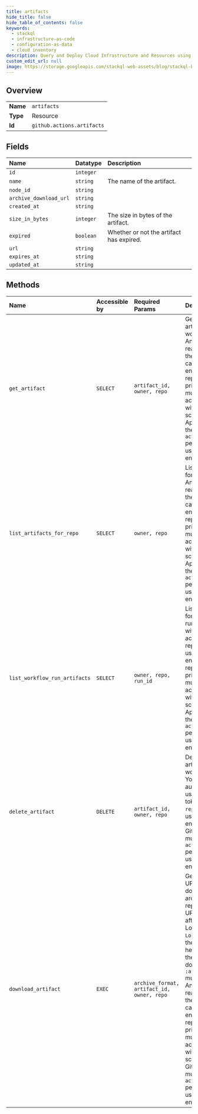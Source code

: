 ```yaml
---
title: artifacts
hide_title: false
hide_table_of_contents: false
keywords:
  - stackql
  - infrastructure-as-code
  - configuration-as-data
  - cloud inventory
description: Query and Deploy Cloud Infrastructure and Resources using SQL
custom_edit_url: null
image: https://storage.googleapis.com/stackql-web-assets/blog/stackql-blog-post-featured-image.png
---
```

  
    

## Overview
<table><tbody>
<tr><td><b>Name</b></td><td><code>artifacts</code></td></tr>
<tr><td><b>Type</b></td><td>Resource</td></tr>
<tr><td><b>Id</b></td><td><code>github.actions.artifacts</code></td></tr>
</tbody></table>

## Fields
| Name | Datatype | Description |
|:-----|:---------|:------------|
| `id` | `integer` |  |
| `name` | `string` | The name of the artifact. |
| `node_id` | `string` |  |
| `archive_download_url` | `string` |  |
| `created_at` | `string` |  |
| `size_in_bytes` | `integer` | The size in bytes of the artifact. |
| `expired` | `boolean` | Whether or not the artifact has expired. |
| `url` | `string` |  |
| `expires_at` | `string` |  |
| `updated_at` | `string` |  |
## Methods
| Name | Accessible by | Required Params | Description |
|:-----|:--------------|:----------------|:------------|
| `get_artifact` | `SELECT` | `artifact_id, owner, repo` | Gets a specific artifact for a workflow run. Anyone with read access to the repository can use this endpoint. If the repository is private you must use an access token with the `repo` scope. GitHub Apps must have the `actions:read` permission to use this endpoint. |
| `list_artifacts_for_repo` | `SELECT` | `owner, repo` | Lists all artifacts for a repository. Anyone with read access to the repository can use this endpoint. If the repository is private you must use an access token with the `repo` scope. GitHub Apps must have the `actions:read` permission to use this endpoint. |
| `list_workflow_run_artifacts` | `SELECT` | `owner, repo, run_id` | Lists artifacts for a workflow run. Anyone with read access to the repository can use this endpoint. If the repository is private you must use an access token with the `repo` scope. GitHub Apps must have the `actions:read` permission to use this endpoint. |
| `delete_artifact` | `DELETE` | `artifact_id, owner, repo` | Deletes an artifact for a workflow run. You must authenticate using an access token with the `repo` scope to use this endpoint. GitHub Apps must have the `actions:write` permission to use this endpoint. |
| `download_artifact` | `EXEC` | `archive_format, artifact_id, owner, repo` | Gets a redirect URL to download an archive for a repository. This URL expires after 1 minute. Look for `Location:` in<br />the response header to find the URL for the download. The `:archive_format` must be `zip`. Anyone with read access to<br />the repository can use this endpoint. If the repository is private you must use an access token with the `repo` scope.<br />GitHub Apps must have the `actions:read` permission to use this endpoint. |
